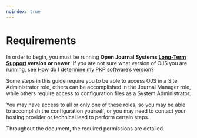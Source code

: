 ```yaml
---
noindex: true
---
```

# Requirements

In order to begin, you must be running ​**Open Journal Systems [Long-Term Support](https://pkp.sfu.ca/software/ojs/download/) version or newer**. If you are not sure what version of OJS you are running, see ​[How do I determine my PKP software’s version](https://forum.pkp.sfu.ca/t/how-do-i-determine-my-pkp-softwares-version/28534/2)?

Some steps in this guide require you to be able to access OJS in a Site Administrator role, others can be accomplished in the Journal Manager role, while others require access to configuration files as a System Administrator. 

You may have access to all or only one of these roles, so you may be able to accomplish the configuration yourself, or you may need to contact your hosting provider or technical lead to perform certain steps. 

Throughout the document, the required permissions are detailed.  
